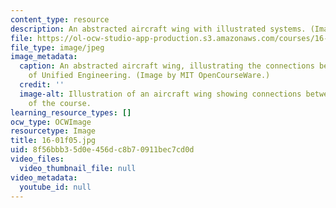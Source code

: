 ```yaml
---
content_type: resource
description: An abstracted aircraft wing with illustrated systems. (Image by MIT OCW.)
file: https://ol-ocw-studio-app-production.s3.amazonaws.com/courses/16-01-unified-engineering-i-ii-iii-iv-fall-2005-spring-2006/8f56bbb35d0e456dc8b70911bec7cd0d_16-01f05.jpg
file_type: image/jpeg
image_metadata:
  caption: An abstracted aircraft wing, illustrating the connections between the disciplines
    of Unified Engineering. (Image by MIT OpenCourseWare.)
  credit: ''
  image-alt: Illustration of an aircraft wing showing connections between the disciplines
    of the course.
learning_resource_types: []
ocw_type: OCWImage
resourcetype: Image
title: 16-01f05.jpg
uid: 8f56bbb3-5d0e-456d-c8b7-0911bec7cd0d
video_files:
  video_thumbnail_file: null
video_metadata:
  youtube_id: null
---
```

